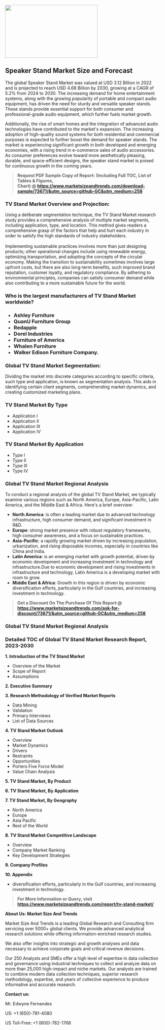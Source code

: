 <p><img class="alignnone size-medium wp-image-20088" src="https://ffe5etoiles.com/wp-content/uploads/2024/12/MST1-300x171.png" alt="" width="300" height="171" /></p><h2>Speaker Stand Market Size and Forecast</h2><p>The global Speaker Stand Market was valued at USD 3.12 Billion in 2022 and is projected to reach USD 4.68 Billion by 2030, growing at a CAGR of 5.2% from 2024 to 2030. The increasing demand for home entertainment systems, along with the growing popularity of portable and compact audio equipment, has driven the need for sturdy and versatile speaker stands. These stands provide essential support for both consumer and professional-grade audio equipment, which further fuels market growth.</p><p>Additionally, the rise of smart homes and the integration of advanced audio technologies have contributed to the market's expansion. The increasing adoption of high-quality sound systems for both residential and commercial purposes is expected to further boost the demand for speaker stands. The market is experiencing significant growth in both developed and emerging economies, with a rising trend in e-commerce sales of audio accessories. As consumer preferences evolve toward more aesthetically pleasing, durable, and space-efficient designs, the speaker stand market is poised for continuous growth in the coming years.</p></p><blockquote id="" class=""><strong>Request PDF Sample Copy of Report: (Including Full TOC, List of Tables &amp; Figures, Chart)&nbsp;@&nbsp;<strong><a href="https://www.marketsizeandtrends.com/download-sample/73671/&utm_source=github-GC&utm_medium=258" target="_blank">https://www.marketsizeandtrends.com/download-sample/73671/&utm_source=github-GC&utm_medium=258</a></strong></strong></blockquote><h3 id="" class="">TV Stand Market&nbsp;Overview and Projection:</h3><p id="" class="">Using a deliberate segmentation technique, the TV Stand Market research study provides a comprehensive analysis of multiple market segments, including application, type, and location. This method gives readers a comprehensive grasp of the factors that help and hurt each industry in order to satisfy the high standards of industry stakeholders. <br /> <br />Implementing sustainable practices involves more than just designing products; other operational changes include using renewable energy, optimizing transportation, and adopting the concepts of the circular economy. Making the transition to sustainability sometimes involves large upfront costs, but there are also long-term benefits, such improved brand reputation, customer loyalty, and regulatory compliance. By adhering to environmental principles, companies can satisfy consumer demand while also contributing to a more sustainable future for the world.</p><h3 id="" class="">Who is the largest manufacturers of&nbsp;TV Stand Market worldwide?</h3><h3 class=""><p><ul><li>Ashley Furniture </li><li> QuanU Furniture Group </li><li> Redapple </li><li> Dorel Industries </li><li> Furniture of America </li><li> Whalen Furniture </li><li> Walker Edison Furniture Company.</li></ul></p></h3><h3 id="" class="">Global&nbsp;TV Stand Market Segmentation:</h3><p id="" class="">Dividing the market into discrete categories according to specific criteria, such type and application, is known as segmentation analysis. This aids in identifying certain client segments, comprehending market dynamics, and creating customized marketing plans.</p><h3 id="" class="">TV Stand Market&nbsp;By Type</h3><p><p><ul><li>Application I </li><li> Application II </li><li> Application III </li><li> Application IV</p></li></ul></p></p><h3 id="" class="">TV Stand Market&nbsp;By Application</h3><p class=""><p><ul><li>Type I </li><li> Type II </li><li> Type III </li><li> Type IV</li></ul></p></p><h3 id="" class="">Global TV Stand Market Regional Analysis</h3><p id="" class="">To conduct a regional analysis of the global TV Stand Market, we typically examine various regions such as North America, Europe, Asia-Pacific, Latin America, and the Middle East &amp; Africa. Here's a brief overview:</p><ul><li><strong>North America</strong>: is often a leading market due to advanced technology infrastructure, high consumer demand, and significant investment in R&amp;D.</li><li><strong>Europe</strong>: strong market presence with robust regulatory frameworks, high consumer awareness, and a focus on sustainable practices.</li><li><strong>Asia-Pacific</strong>: a rapidly growing market driven by increasing population, urbanization, and rising disposable incomes, especially in countries like China and India.</li><li><strong>Latin America</strong>: is an emerging market with growth potential, driven by economic development and increasing investment in technology and infrastructure.Due to economic development and rising investments in infrastructure and technology, Latin America is a developing market with room to grow.</li><li><strong>Middle East &amp; Africa</strong>: Growth in this region is driven by economic diversification efforts, particularly in the Gulf countries, and increasing investment in technology.</li></ul><blockquote id="" class=""><strong>Get a Discount On The Purchase Of This Report @ <strong><a href="https://www.marketsizeandtrends.com/ask-for-discount/73671/&utm_source=github-GC&utm_medium=258" target="_blank">https://www.marketsizeandtrends.com/ask-for-discount/73671/&utm_source=github-GC&utm_medium=258</a></strong></strong></blockquote><h3 id="" class="">Global TV Stand Market Regional Analysis</h3><h3 id="" class="">Detailed TOC of Global TV Stand Market Research Report, 2023-2030</h3><p id="" class=""><strong>1. Introduction of the TV Stand Market</strong></p><ul><li>Overview of the Market</li><li>Scope of Report</li><li>Assumptions</li></ul><p id="" class=""><strong>2. Executive Summary</strong></p><p id="" class=""><strong>3. Research Methodology of Verified Market Reports</strong></p><ul><li>Data Mining</li><li>Validation</li><li>Primary Interviews</li><li>List of Data Sources</li></ul><p id="" class=""><strong>4. TV Stand Market Outlook</strong></p><ul><li>Overview</li><li>Market Dynamics</li><li>Drivers</li><li>Restraints</li><li>Opportunities</li><li>Porters Five Force Model</li><li>Value Chain Analysis</li></ul><p id="" class=""><strong>5. TV Stand Market, By Product</strong></p><p id="" class=""><strong>6. TV Stand Market, By Application</strong></p><p id="" class=""><strong>7. TV Stand Market, By Geography</strong></p><ul><li>North America</li><li>Europe</li><li>Asia Pacific</li><li>Rest of the World</li></ul><p id="" class=""><strong>8. TV Stand Market Competitive Landscape</strong></p><ul><li>Overview</li><li>Company Market Ranking</li><li>Key Development Strategies</li></ul><p id="" class=""><strong>9. Company Profiles</strong></p><p id="" class=""><strong>10. Appendix</strong></p><ul><li>diversification efforts, particularly in the Gulf countries, and increasing investment in technology.</li></ul><blockquote id="" class=""><strong>For More Information or Query, visit <strong><strong><a href="https://www.marketsizeandtrends.com/report/tv-stand-market/" target="_blank">https://www.marketsizeandtrends.com/report/tv-stand-market/</a></strong></strong></strong></blockquote><p id="" class=""><strong>About Us: Market Size And Trends</strong></p><p id="" class="">Market Size And Trends is a leading Global Research and Consulting firm servicing over 5000+ global clients. We provide advanced analytical research solutions while offering information-enriched research studies.</p><p id="" class="">We also offer insights into strategic and growth analyses and data necessary to achieve corporate goals and critical revenue decisions.</p><p id="" class="">Our 250 Analysts and SMEs offer a high level of expertise in data collection and governance using industrial techniques to collect and analyze data on more than 25,000 high-impact and niche markets. Our analysts are trained to combine modern data collection techniques, superior research methodology, expertise, and years of collective experience to produce informative and accurate research.</p><p id="" class=""><strong>Contact us:</strong></p><p id="" class="">Mr. Edwyne Fernandes</p><p id="" class="">US: +1 (650)-781-4080</p><p id="" class="">US Toll-Free: +1 (800)-782-1768</p>
